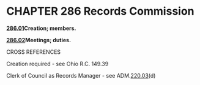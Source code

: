 CHAPTER 286 Records Commission
==============================

[**286.01**](1ab6e08b.html)**Creation; members.**

[**286.02**](1abc32fe.html)**Meetings; duties.**

CROSS REFERENCES

Creation required - see Ohio R.C. 149.39

Clerk of Council as Records Manager - see ADM.[220.03](169e5e6b.html)(d)
